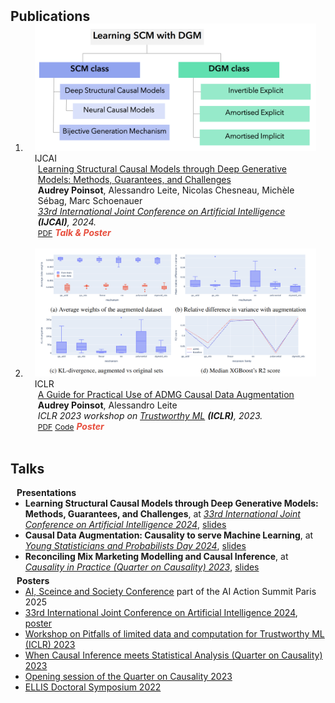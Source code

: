 <h2 id="publications" style="margin: 2px 0px -15px;">Publications</h2>

<div class="publications">
<ol class="bibliography">

<li>
<div class="pub-row">

  <div class="col-sm-3 abbr" style="position: relative;padding-right: 15px;padding-left: 15px;">
    <img src="assets/img/classif_DSCM.png" class="teaser img-fluid z-depth-1">
    <abbr class="badge">IJCAI</abbr>
  </div>

  <div class="col-sm-9" style="position: relative;padding-right: 15px;padding-left: 20px;">
    <div class="title"><a href="https://arxiv.org/abs/2405.05025">Learning Structural Causal Models through Deep Generative Models: Methods, Guarantees, and Challenges</a></div>
    <div class="author"><strong>Audrey Poinsot</strong>, Alessandro Leite, Nicolas Chesneau, Michèle Sébag, Marc Schoenauer</div>
    <div class="periodical"><em><a href="https://ijcai24.org/">33rd International Joint Conference on Artificial Intelligence</a> <strong>(IJCAI)</strong>, 2024.</em></div>
    <div class="links">
      <a href="https://arxiv.org/pdf/2405.05025" class="btn btn-sm z-depth-0" role="button" target="_blank" style="font-size:12px;">PDF</a>
      <strong><i style="color:#e74d3c">Talk & Poster</i></strong>
    </div>
  </div>
</div>
</li>

<br>

<li>
<div class="pub-row">

  <div class="col-sm-3 abbr" style="position: relative;padding-right: 15px;padding-left: 15px;">
    <img src="assets/img/admg.png" class="teaser img-fluid z-depth-1">
    <abbr class="badge">ICLR</abbr>
  </div>

  <div class="col-sm-9" style="position: relative;padding-right: 15px;padding-left: 20px;">
    <div class="title"><a href="https://openreview.net/forum?id=kBcAZcKypug">A Guide for Practical Use of ADMG Causal Data Augmentation</a></div>
    <div class="author"><strong>Audrey Poinsot</strong>, Alessandro Leite</div>
    <div class="periodical"><em>ICLR 2023 workshop on <a href="https://sites.google.com/view/trustml-unlimited/">Trustworthy ML</a> <strong>(ICLR)</strong>, 2023.</em></div>
    <div class="links">
      <a href="https://openreview.net/pdf?id=kBcAZcKypug" class="btn btn-sm z-depth-0" role="button" target="_blank" style="font-size:12px;">PDF</a>
      <a href="https://github.com/audreypoinsot/admg_data_augmentation/" class="btn btn-sm z-depth-0" role="button" target="_blank" style="font-size:12px;">Code</a>
      <strong><i style="color:#e74d3c">Poster</i></strong>
    </div>
  </div>
</div>
</li>
  
<br>

</ol>
</div>

## Talks

<h4 style="margin:0 10px 0;">Presentations</h4>

<ul style="margin:0 0 5px;">
  <li><strong>Learning Structural Causal Models through Deep Generative Models: Methods, Guarantees, and Challenges</strong>, at <em><a href="https://ijcai24.org/"><autocolor>33rd International Joint Conference on Artificial Intelligence 2024</autocolor></a></em>, <a href="https://audreypoinsot.github.io/academic_website/assets/files/IJCAI24_dscm_survey_presentation.pdf">slides</a></li>
  <li><strong>Causal Data Augmentation: Causality to serve Machine Learning</strong>, at <em><a href="https://www.sfds.asso.fr/fr/jeunes_statisticiens/manifestations/journees_ysp/564-accueil_ysp/"><autocolor>Young Statisticians and Probabilists Day 2024</autocolor></a></em>, <a href="https://audreypoinsot.github.io/academic_website/assets/files/APoinsot_causal_data_aug_YSP.pdf">slides</a></li>
  <li><strong>Reconciling Mix Marketing Modelling and Causal Inference</strong>, at <em><a href="https://quarter-on-causality.github.io/practice/"><autocolor>Causality in Practice (Quarter on Causality) 2023</autocolor></a></em>, <a href="https://audreypoinsot.github.io/academic_website/assets/files/causality_in_practice_MMM_causality.pdf">slides</a></li>
</ul>

<h4 style="margin:0 10px 0;">Posters</h4>

<ul style="margin:0 0 5px;">
  <li><a href="http://aiconference.ip-paris.fr/"><autocolor>AI, Sceince and Society Conference</autocolor></a> part of the AI Action Summit Paris 2025</li>
  <li><a href="https://ijcai24.org/"><autocolor>33rd International Joint Conference on Artificial Intelligence 2024</autocolor></a>, <a href="https://audreypoinsot.github.io/academic_website/assets/files/IJCAI24_dscm_survey_poster.pdf">poster</a></li>
  <li><a href="https://sites.google.com/view/trustml-unlimited/"><autocolor>Workshop on Pitfalls of limited data and computation for Trustworthy ML (ICLR) 2023</autocolor></a></li>
  <li><a href="https://quarter-on-causality.github.io/analysis/"><autocolor>When Causal Inference meets Statistical Analysis (Quarter on Causality) 2023</autocolor></a></li>
  <li><a href="https://quarter-on-causality.github.io/opening/"><autocolor>Opening session of the Quarter on Causality 2023</autocolor></a></li>
  <li><a href="https://ellisalicante.org/eds2022/"><autocolor>ELLIS Doctoral Symposium 2022</autocolor></a></li>
</ul>

